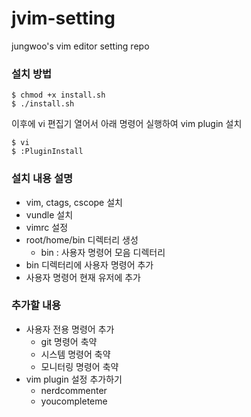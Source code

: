 # jvim-setting
jungwoo's vim editor setting repo

### 설치 방법

```
$ chmod +x install.sh
$ ./install.sh
```

이후에 vi 편집기 열어서 아래 명령어 실행하여 vim plugin 설치

```
$ vi
$ :PluginInstall
```

### 설치 내용 설명

- vim, ctags, cscope 설치
- vundle 설치
- vimrc 설정
- root/home/bin 디렉터리 생성
  - bin : 사용자 명령어 모음 디렉터리
- bin 디렉터리에 사용자 명령어 추가
- 사용자 명령어 현재 유저에 추가

### 추가할 내용
- 사용자 전용 명령어 추가
	- git 명령어 축약
	- 시스템 명령어 축약
	- 모니터링 명령어 축약
- vim plugin 설정 추가하기
	- nerdcommenter
	- youcompleteme

